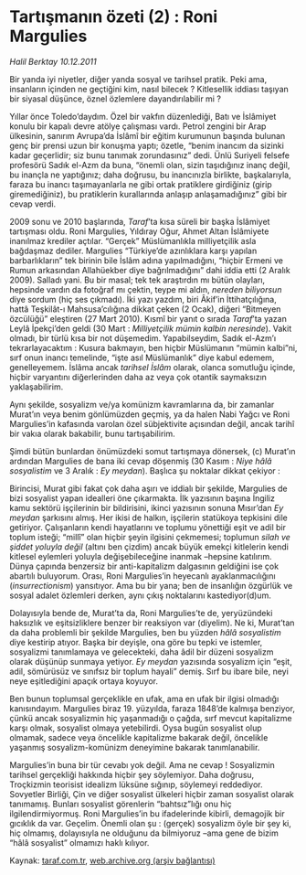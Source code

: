 # Tartışmanın özeti (2) : Roni Margulies

*Halil Berktay 10.12.2011*

<div class="yazi"><p>Bir yanda iyi niyetler, diğer yanda sosyal ve tarihsel pratik. Peki ama, insanların içinden ne geçtiğini kim, nasıl bilecek ? Kitlesellik iddiası taşıyan bir siyasal düşünce, öznel özlemlere dayandırılabilir mi ?</p>
<p>Yıllar önce Toledo’daydım. Özel bir vakfın düzenlediği, Batı ve İslâmiyet konulu bir kapalı devre atölye çalışması vardı. Petrol zengini bir Arap ülkesinin, sanırım Avrupa’da İslâmî bir eğitim kurumunun başında bulunan genç bir prensi uzun bir konuşma yaptı; özetle, “benim inancım da sizinki kadar geçerlidir; siz bunu tanımak zorundasınız” dedi. Ünlü Suriyeli felsefe profesörü Sadık el-Azm da buna, “önemli olan, sizin taşıdığınız inanç değil, bu inançla ne yaptığınız; daha doğrusu, bu inancınızla birlikte, başkalarıyla, faraza bu inancı taşımayanlarla ne gibi ortak pratiklere girdiğiniz (girip giremediğiniz), bu pratiklerin kurallarında anlaşıp anlaşamadığınız” gibi bir cevap verdi. </p>
<p>2009 sonu ve 2010 başlarında, <i>Taraf</i>’ta kısa süreli bir başka İslâmiyet tartışması oldu. Roni Margulies, Yıldıray Oğur, Ahmet Altan İslâmiyete inanılmaz krediler açtılar. “Gerçek” Müslümanlıkla milliyetçilik asla bağdaşmaz dediler. Margulies “Türkiye’de azınlıklara karşı yapılan barbarlıkların” tek birinin bile İslâm adına yapılmadığını, “hiçbir Ermeni ve Rumun arkasından Allahüekber diye bağrılmadığını” dahi iddia etti (2 Aralık 2009). Salladı yani. Bu bir masal; tek tek araştırdın mı bütün olayları, hepsinde vardın da fotoğraf mı çektin, teype mi aldın, <i>nereden biliyorsun</i> diye sordum (hiç ses çıkmadı). İki yazı yazdım, biri Âkif’in İttihatçılığına, hattâ Teşkilât-ı Mahsusa’cılığına dikkat çeken (2 Ocak), diğeri “Bitmeyen özcülüğü” eleştiren (27 Mart 2010). Kısmî bir yanıt o sırada <i>Taraf</i>’ta yazan Leylâ İpekçi’den geldi (30 Mart : <i>Milliyetçilik mümin kalbin neresinde</i>). Vakit olmadı, bir türlü kısa bir not düşemedim. Yapabilseydim, Sadık el-Azm’ı tekrarlayacaktım : Kusura bakmayın, ben hiçbir Müslümanın “mümin kalbi”ni, sırf onun inancı temelinde, “işte asıl Müslümanlık” diye kabul edemem, genelleyemem. İslâma ancak <i>tarihsel İslâm</i> olarak, olanca somutluğu içinde, hiçbir varyantını diğerlerinden daha az veya çok otantik saymaksızın yaklaşabilirim. </p>
<p>Aynı şekilde, sosyalizm ve/ya komünizm kavramlarına da, bir zamanlar Murat’ın veya benim gönlümüzden geçmiş, ya da halen Nabi Yağcı ve Roni Margulies’in kafasında varolan özel sübjektivite açısından değil, ancak tarihî bir vakıa olarak bakabilir, bunu tartışabilirim.</p>
<p>Şimdi bütün bunlardan önümüzdeki somut tartışmaya dönersek, (c) Murat’ın ardından Margulies de bana iki cevap döşenmiş (30 Kasım : <i>Niye hâlâ sosyalistim</i> ve 3 Aralık : <i>Ey meydan</i>). Başlıca şu noktalar dikkat çekiyor :</p>
<p>Birincisi, Murat gibi fakat çok daha aşırı ve iddialı bir şekilde, Margulies de bizi sosyalist yapan idealleri öne çıkarmakta. İlk yazısının başına İngiliz kamu sektörü işçilerinin bir bildirisini, ikinci yazısının sonuna Mısır’dan <i>Ey meydan</i> şarkısını almış. Her ikisi de halkın, işçilerin statükoya tepkisini dile getiriyor. Çalışanların kendi hayatlarını ve toplumu yönettiği eşit ve adil bir toplum isteği; “millî” olan hiçbir şeyin ilgisini çekmemesi; toplumun <i>silah ve şiddet yoluyla değil</i> (altını ben çizdim) ancak büyük emekçi kitlelerin kendi kitlesel eylemleri yoluyla değişebileceğine inanmak –hepsine katılırım. Dünya çapında benzersiz bir anti-kapitalizm dalgasının geldiğini ise çok abartılı buluyorum. Orası, Roni Margulies’in heyecanlı ayaklanmacılığını (<i>insurrectionism</i>) yansıtıyor. Ama bu bir yana; ben de insanlığın özgürlük ve sosyal adalet özlemleri derken, aynı çıkış noktalarını kastediyor(d)um.</p>
<p>Dolayısıyla bende de, Murat’ta da, Roni Margulies’te de, yeryüzündeki haksızlık ve eşitsizliklere benzer bir reaksiyon var (diyelim). Ne ki, Murat’tan da daha problemli bir şekilde Margulies, ben bu yüzden <i>hâlâ sosyalistim </i>diye kestirip atıyor. Başka bir deyişle, ona göre bu tepki ve istemler, sosyalizmi tanımlamaya ve gelecekteki, daha âdil bir düzeni sosyalizm olarak düşünüp sunmaya yetiyor. <i>Ey meydan</i> yazısında sosyalizm için “eşit, adil, sömürüsüz ve sınıfsız bir toplum hayali” demiş. Sırf bu ibare bile, neyi neye eşitlediğini apaçık ortaya koyuyor.</p>
<p>Ben bunun toplumsal gerçeklikle en ufak, ama en ufak bir ilgisi olmadığı kanısındayım. Margulies biraz 19. yüzyılda, faraza 1848’de kalmışa benziyor, çünkü ancak sosyalizmin hiç yaşanmadığı o çağda, sırf mevcut kapitalizme karşı olmak, sosyalist olmaya yetebilirdi. Oysa bugün sosyalist olup olmamak, sadece veya öncelikle kapitalizme bakarak değil, öncelikle yaşanmış sosyalizm-komünizm deneyimine bakarak tanımlanabilir. </p>
<p>Margulies’in buna bir tür cevabı yok değil. Ama ne cevap ! Sosyalizmin tarihsel gerçekliği hakkında hiçbir şey söylemiyor. Daha doğrusu, Troçkizmin teorisist idealizm lüksüne sığınıp, söylemeyi reddediyor. Sovyetler Birliği, Çin ve diğer sosyalist ülkeleri hiçbir zaman sosyalist olarak tanımamış. Bunları sosyalist görenlerin “bahtsız”lığı onu hiç ilgilendirmiyormuş. Roni Margulies’in bu ifadelerinde kibirli, demagojik bir gıcıklık da var. Geçelim. Önemli olan şu : (gerçek) sosyalizm öyle bir şey ki, hiç olmamış, dolayısıyla ne olduğunu da bilmiyoruz –ama gene de bizim “hâlâ sosyalist” olmamızı haklı kılıyor.</p>
</div>

Kaynak: [taraf.com.tr](http://www.taraf.com.tr/halil-berktay/makale-tartismanin-ozeti-2-roni-margulies.htm), [web.archive.org (arşiv bağlantısı)](http://web.archive.org/web/20131022123632/http://www.taraf.com.tr/halil-berktay/makale-tartismanin-ozeti-2-roni-margulies.htm)

